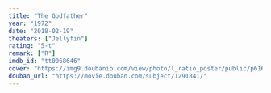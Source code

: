 ```yaml
---
title: "The Godfather"
year: "1972"
date: "2018-02-19"
theaters: ["Jellyfin"]
rating: "5-t"
remark: ["R"]
imdb_id: "tt0068646"
cover: "https://img9.doubanio.com/view/photo/l_ratio_poster/public/p616779645.jpg"
douban_url: "https://movie.douban.com/subject/1291841/"
---
```

